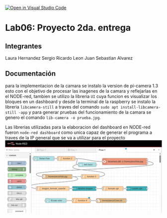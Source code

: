 [![Open in Visual Studio Code](https://classroom.github.com/assets/open-in-vscode-2e0aaae1b6195c2367325f4f02e2d04e9abb55f0b24a779b69b11b9e10269abc.svg)](https://classroom.github.com/online_ide?assignment_repo_id=19409290&assignment_repo_type=AssignmentRepo)
# Lab06: Proyecto 2da. entrega

## Integrantes
Laura Hernandez
Sergio Ricardo Leon
Juan Sebastian Alvarez
## Documentación
para la implementacion de la camara se instalo la version de pi-camera 1.3 esto con el objetivo de procesar las inagenes de la camara y reflejarlas en el NODE-red, tambien se utilizo la libreria `UI` cuya funcion es visualizar los bloques en un dashboard y desde la terminal de la raspberry se instalo la libreria `libcamera-still`  a traves del comando `sudo apt install-libcamera-still -app` y para generar pruebas del funcionamiento de la camara se genero el comando `lib-camera -o prueba.jpg`.

Las librerias utilizadas para la elaboracion del dashboard en NODE-red fueron `node-red dashboard` como unica capaz de generar el programa a traves de la IP general que se va a utilizar para el proyecto
 ![imager](
https://github.com/ECCI-Sistemas-Digitales-3/lab06-proyecto-2da-entrega-g6/blob/main/flow.jpg)

